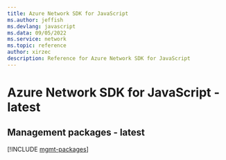 ```yaml
---
title: Azure Network SDK for JavaScript
ms.author: jeffish
ms.devlang: javascript
ms.data: 09/05/2022
ms.service: network
ms.topic: reference
author: xirzec
description: Reference for Azure Network SDK for JavaScript
---
```

# Azure Network SDK for JavaScript - latest

## Management packages - latest
[!INCLUDE [mgmt-packages](network-mgmt-index.md)]